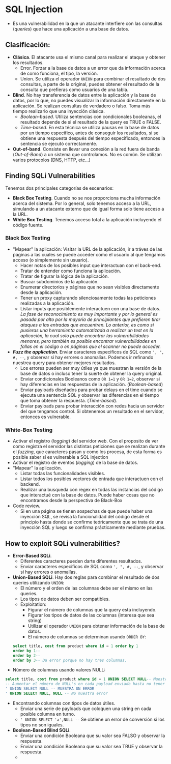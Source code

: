 # SQL Injection 
- Es una vulnerabilidad en la que un atacante interfiere con las consultas (*queries*) que hace una aplicación a una base de datos.
## Clasificación:
- **Clásica**. El atacante usa el mismo canal para realizar el ataque y obtener los resultados.
	- Error. Forzar a la base de datos a un error que da información acerca de como funciona, el tipo, la versión.
	- Union. Se utiliza el operador `UNION` para combinar el resultado de dos consultas, a parte de la original, puedes obtener el resultado de la consulta que prefieras como usuarios de una tabla.
- **Blind**. No hay transferencia de datos entre la aplicación y la base de datos, por lo que, no puedes visualizar la información directamente en la aplicación. Se realizan consultas de verdadero o falso. Toma más tiempo realizarlo que una inyección clásica.
	- *Boolean-based*. Utiliza sentencias con condicionales booleanas, el resultado depende de si el resultado de la query es TRUE o FALSE.
	- *Time-based*. En esta técnica se utiliza pausas en la base de datos por un tiempo especifico, antes de conseguir los resultados, si se obtiene una respuesta después del tiempo especificado, entonces la sentencia se ejecutó correctamente.
- **Out-of-band**. Consiste en llevar una conexión a la red fuera de banda (*Out-of-Band*) a un sistema que controlamos. No es común. Se utilizan varios protocolos (DNS, HTTP, etc...)
## Finding SQLi Vulnerabilities
Tenemos dos principales categorías de escenarios:
- **Black Box Testing**. Cuando no se nos proporciona mucha información acerca del sistema. Por lo general, solo tenemos acceso a la URL, simulando a un atacante externo que de igual forma solo tiene acceso a la URL.
- **White Box Testing**. Tenemos acceso total a la aplicación incluyendo el código fuente.
### Black Box Testing
- "Mapear" la aplicación: Visitar la URL de la aplicación, ir a tráves de las páginas a las cuales se puede acceder como el  usuario al que tengamos acceso (o simplemente sin usuario). 
	- Hacer notas de los posibles input que interactuan con el back-end. 
	- Tratar de entender como funciona la aplicación. 
	- Tratar de figurar la lógica de la aplicación.
	- Buscar subdominios de la aplicación.
	- Enumerar directorios y páginas que no sean visibles directamente desde la aplicación.
	- Tener un proxy capturando silenciosamente todas las peticiones realizadas a la aplicación.
	- Listar inputs que posiblemente interactuen con una base de datos.
*La fase de reconocimiento es muy importante y por lo general es pasada por alto por la mayoria de principiantes que prefieren tirar ataques a las entradas que encuentren. Lo anterior, es como si pusieras una herramienta automatizada a realizar un test en la aplicación, la cual solo puede encontrar las vulnerabilidades menores, pero también es posible encontrar vulnerabilidades en fallas en el código o en páginas que el scanner no puede acceder.*
- ***Fuzz the application***. Enviar caracteres especificos de SQL como `', ", #, --`,  y observar si hay errores o anomalías. Podemos ir refinando nuestrea query para obtener mejores resultados.
	- Los errores pueden ser muy útiles ya que muestran la versión de la base de datos o incluso tener la suerte de obtener la query original.
	- Enviar condicionales Booleanos como `OR 1=1` y `OR 1=2`, observar si hay diferencias en las respuestas de la aplicación. (*Boolean-based*)
	- Enviar payloads diseñados para probar delays en el time cuando se ejecuta una sentencia SQL y observar las diferencias en el tiempo que toma obtener la respuesta. (*Time-based*).
	- Enviar payloads para probar interacción con redes hacia un servidor del que tengamos control. Si obtenemos un resultado en el servidor, entonces es vulnerable.
### White-Box Testing
- Activar el registro (*logging*) del servidor web. Con el proposito de ver como registra el servidor las distintas peticiones que se realizan durante el *fuzzing*, que caracteres pasan y como los procesa, de esta forma es posible saber si es vulnerable a SQL injection
- Activar el registro de eventos (*logging*) de la base de datos.
- "Mapear" la aplicación.
	- Listar todas las funcionalidades visibles.
	- Listar todos los posibles vectores de entrada que interactuen con el backend.
	- Realizar una busqueda con regex en todas las instancias del código que interactué con la base de datos. Puede haber cosas que no encontramos desde la perspectiva de Black-Box
- Code review.
	- Si en una página se tienen sospechas de que puede haber una inyección SQL, se revisa la funcionalidad del código desde el principio hasta donde se confirme teóricamente que se trata de una inyección SQL y luego se confirma prácticamente mediante pruebas.
## How to exploit SQLi vulnerabilities?
- **Error-Based SQLi**. 
	- Diferentes caracteres pueden darte diferentes resultados.
	-  Enviar caracteres especificos de SQL como `', ", #, --`,  y observar si hay errores o anomalías.
- **Union-Based SQLi**. Hay dos reglas para combinar el resultado de dos queries utilizando `UNION`:
	- El número y el orden de las columnas debe ser el mismo en las queries.
	- Los tipos de datos deben ser compatibles.
	- Exploitation:
		- Figurar el número de columnas que la query esta incluyendo.
		- Figurar los tipos de datos de las columnas (interesa que sea string)
		- Utilizar el operador `UNION` para obtener información de la base de datos.
		- El número de columnas se determinan usando `ORDER BY`: 
	```SQL
	select title, cost from product where id = 1 order by 1
	order by 1--
	order by 2--
	order by 3-- Da error porque no hay tres columnas.
	```
- Número de columnas usando valores NULL:
```SQL
select title, cost from product where id = 1 UNION SELECT NULL-- Muestra un error
-- Aumentar el número de NULL's en cada payload enviado hasta no tener errores
' UNION SELECT NULL -- MUESTRA UN ERROR
' UNION SELECT NULL, NULL -- No muestra error
``` 
- Encontrando columnas con tipos de datos útiles.
	- Enviar una serie de payloads que coloquen una string en cada posible columna en turno.
	- `' UNION SELECT 'a',NULL --` Se obtiene un error de conversión si los tipos no son iguales.
- **Boolean-Based Blind SQLi**. 
	- Enviar una condición Booleana que su valor sea FALSO y observar la respuesta.
	- Enviar una condición Booleana que su valor sea TRUE y observar la respuesta.
	- 